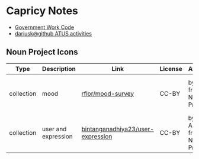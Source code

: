 Capricy Notes
===


* [Government Work Code](https://download.bls.gov/pub/time.series/tu/tu.actcode)
* [dariusk@github ATUS activities](https://github.com/dariusk/corpora/blob/master/data/humans/atus_activities.json)


Noun Project Icons
---

| Type | Description | Link | License | Attribution | Style |
|------|-------------|------|---------|-------------|-------|
| collection | mood | [rflor/mood-survey](https://thenounproject.com/rflor/collection/mood-survey/) | CC-BY | by Rflor, from the Noun Project | thick, solid, negative-space, heavy |
| collection | user and expression | [bintanganadhiya23/user-expression](https://thenounproject.com/bintanganandhiya23/collection/user-expressions/) | CC-BY | by Bintang Anandhiya, from the Noun Project | line, medium |

